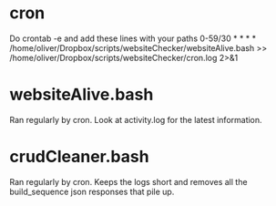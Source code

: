# cron
Do crontab -e and add these lines with your paths
0-59/30 * * * * /home/oliver/Dropbox/scripts/websiteChecker/websiteAlive.bash  >> /home/oliver/Dropbox/scripts/websiteChecker/cron.log 2>&1

# websiteAlive.bash
Ran regularly by cron.
Look at activity.log for the latest information.

# crudCleaner.bash
Ran regularly by cron.
Keeps the logs short and removes all the build_sequence json responses that pile up.
